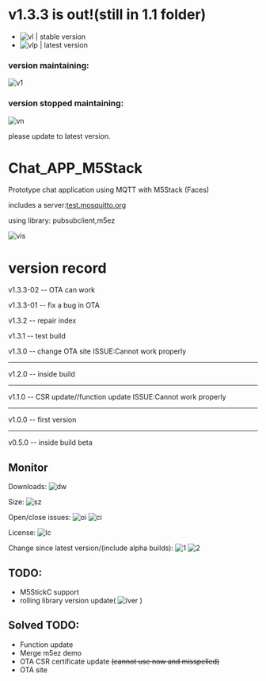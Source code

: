 # v1.3.3 is out!(still in 1.1 folder)  
* ![vl](https://img.shields.io/github/v/release/sysdl132/Chat_APP_M5Stack?style=for-the-badge&logo=fedora) | stable version
* ![vlp](https://img.shields.io/github/v/release/sysdl132/Chat_APP_M5Stack?include_prereleases&style=for-the-badge&logo=fedora) | latest version
### version maintaining:
![v1](https://img.shields.io/badge/LTS%20rolling%20version%20for%20now%3A-v1.3-brightgreen?logo=fedora)
### version stopped maintaining:
![vn](https://img.shields.io/badge/stopped%20maintain%20version%3A-v0.5%2Cv1.0%2Cv1.1%2Cv1.2-red?&logo=iFixit)

please update to latest version.
# Chat_APP_M5Stack

Prototype chat application using MQTT with M5Stack (Faces)

includes a server:[test.mosquitto.org](http://test.mosquitto.org)

using library: pubsubclient,m5ez

![vis](https://img.shields.io/github/issues-raw/sysdl132/Chat_APP_M5Stack?&logo=vue.js)
# version record
<!--v1.4-beta01 -- fix OTA problem-=-->

<!------------------------->

v1.3.3-02 -- OTA can work

v1.3.3-01 -- fix a bug in OTA

v1.3.2 -- repair index

v1.3.1 -- test build

v1.3.0 -- change OTA site  ISSUE:Cannot work properly

-----------------

v1.2.0 -- inside build

-----------------

v1.1.0 -- CSR update//function update  ISSUE:Cannot work properly

------------------

v1.0.0 -- first version

------------------

v0.5.0 -- inside build beta

## Monitor
Downloads:  ![dw](https://img.shields.io/github/downloads/sysdl132/Chat_APP_M5Stack/total?style=for-the-badge&logo=PyPI)

Size:  ![sz](https://img.shields.io/github/repo-size/sysdl132/Chat_APP_M5Stack?style=for-the-badge&logo=appveyor)

Open/close issues: ![oi](https://img.shields.io/github/issues-raw/sysdl132/Chat_APP_M5Stack?style=for-the-badge&logo=fedora)  ![ci](https://img.shields.io/github/issues-closed-raw/sysdl132/chat_app_m5stack?style=for-the-badge&logo=fedora)

License:  ![lc](https://img.shields.io/github/license/sysdl132/chat_app_m5stack)

Change since latest version/(include alpha builds):  ![1](https://img.shields.io/github/commits-since/sysdl132/chat_app_m5stack/latest/master?style=for-the-badge&logo=PyPI)   ![2](https://img.shields.io/github/commits-since/sysdl132/chat_app_m5stack/latest/master?include_prereleases&style=for-the-badge&logo=PyPI)
## TODO:
- M5StickC support
- rolling library version update( ![lver](https://img.shields.io/badge/LTS%20rolling%20version%20for%20now%3A-v1.3-brightgreen&logo=fedora) )
## Solved TODO:
- Function update
- Merge m5ez demo
- OTA CSR certificate update ~~(cannot use now and misspelled)~~
- OTA site
